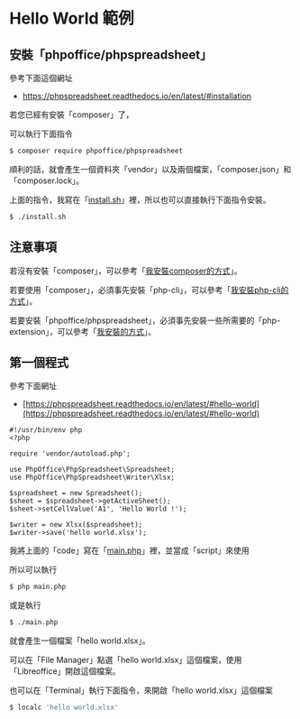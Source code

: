 
# Hello World 範例

## 安裝「phpoffice/phpspreadsheet」

參考下面這個網址

* https://phpspreadsheet.readthedocs.io/en/latest/#installation

若您已經有安裝「composer」了，

可以執行下面指令

``` sh
$ composer require phpoffice/phpspreadsheet
```

順利的話，就會產生一個資料夾「vendor」以及兩個檔案，「composer.json」和「composer.lock」。

上面的指令，我寫在「[install.sh](install.sh)」裡，所以也可以直接執行下面指令安裝。

``` sh
$ ./install.sh
```


## 注意事項

若沒有安裝「composer」，可以參考「[我安裝composer的方式](../../demo-install-composer/ex-install-composer)」。

若要使用「composer」，必須事先安裝「php-cli」，可以參考「[我安裝php-cli的方式](../../demo-install-php-cli/ex-install-php-cli)」。

若要安裝「phpoffice/phpspreadsheet」，必須事先安裝一些所需要的「php-extension」，可以參考「[我安裝的方式](../../demo-install-php-cli/ex-install-php-ext-for-php-spreadsheet)」。


## 第一個程式

參考下面網址

* [https://phpspreadsheet.readthedocs.io/en/latest/#hello-world](https://phpspreadsheet.readthedocs.io/en/latest/#hello-world)

```
#!/usr/bin/env php
<?php

require 'vendor/autoload.php';

use PhpOffice\PhpSpreadsheet\Spreadsheet;
use PhpOffice\PhpSpreadsheet\Writer\Xlsx;

$spreadsheet = new Spreadsheet();
$sheet = $spreadsheet->getActiveSheet();
$sheet->setCellValue('A1', 'Hello World !');

$writer = new Xlsx($spreadsheet);
$writer->save('hello world.xlsx');
```

我將上面的「code」寫在「[main.php](main.php)」裡，並當成「script」來使用

所以可以執行

``` sh
$ php main.php
```

或是執行

``` sh
$ ./main.php
```

就會產生一個檔案「hello world.xlsx」。

可以在「File Manager」點選「hello world.xlsx」這個檔案，使用「Libreoffice」開啟這個檔案。

也可以在「Terminal」執行下面指令，來開啟「hello world.xlsx」這個檔案

``` sh
$ localc 'hello world.xlsx'
```
